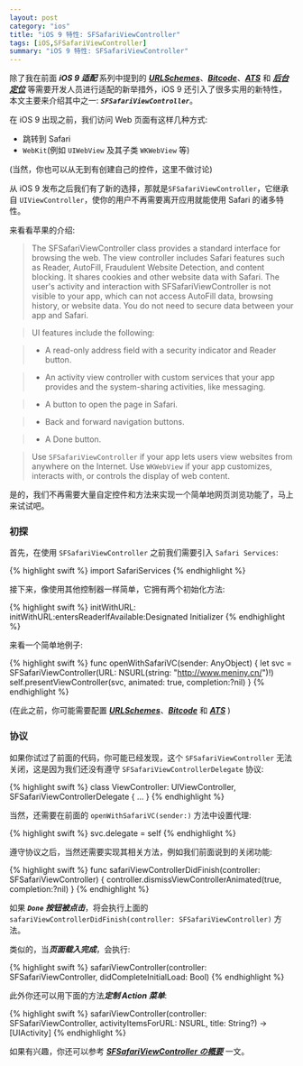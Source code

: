 ```yaml
---
layout: post  
category: "ios"  
title: "iOS 9 特性: SFSafariViewController"  
tags: [iOS,SFSafariViewController]  
summary: "iOS 9 特性: SFSafariViewController"  
---
```

除了我在前面 ***iOS 9 适配*** 系列中提到的 [***URLSchemes***](http://www.meniny.cn/ios/23-08-00-iOS9_URLScheme.html)、[***Bitcode***](http://www.meniny.cn/ios/23-07-00-iOS9_Bitcode.html)、[***ATS***](http://www.meniny.cn/ios/23-06-00-iOS9_ATS.html) 和 [***后台定位***](http://www.meniny.cn/ios/2015-09-18-23-09-00-iOS9_Location.html) 等需要开发人员进行适配的新举措外，iOS 9 还引入了很多实用的新特性，本文主要来介绍其中之一: ***`SFSafariViewController`***。

在 iOS 9 出现之前，我们访问 Web 页面有这样几种方式:

* 跳转到 Safari
* `WebKit`(例如 `UIWebView` 及其子类 `WKWebView` 等)

(当然，你也可以从无到有创建自己的控件，这里不做讨论)

从 iOS 9 发布之后我们有了新的选择，那就是`SFSafariViewController`，它继承自 `UIViewController`，使你的用户不再需要离开应用就能使用 Safari 的诸多特性。

来看看苹果的介绍:

> The SFSafariViewController class provides a standard interface for browsing the web. The view controller includes Safari features such as Reader, AutoFill, Fraudulent Website Detection, and content blocking. It shares cookies and other website data with Safari. The user's activity and interaction with SFSafariViewController is not visible to your app, which can not access AutoFill data, browsing history, or website data. You do not need to secure data between your app and Safari.

> UI features include the following:

> * A read-only address field with a security indicator and Reader button.

> * An activity view controller with custom services that your app provides and the system-sharing activities, like messaging.

> * A button to open the page in Safari.

> * Back and forward navigation buttons.

> * A Done button.

> Use `SFSafariViewController` if your app lets users view websites from anywhere on the Internet. Use `WKWebView` if your app customizes, interacts with, or controls the display of web content.
  
  是的，我们不再需要大量自定控件和方法来实现一个简单地网页浏览功能了，马上来试试吧。
  
### 初探

首先，在使用 `SFSafariViewController` 之前我们需要引入 `Safari Services`:

{% highlight swift %}
import SafariServices
{% endhighlight %}
	
接下来，像使用其他控制器一样简单，它拥有两个初始化方法:

{% highlight swift %}
initWithURL:
initWithURL:entersReaderIfAvailable:Designated Initializer
{% endhighlight %}
	 
来看一个简单地例子:

{% highlight swift %}
func openWithSafariVC(sender: AnyObject) {
	let svc = SFSafariViewController(URL: NSURL(string: "http://www.meniny.cn/")!)
	self.presentViewController(svc, animated: true, completion:?nil)
}
{% endhighlight %}

(在此之前，你可能需要配置 [***URLSchemes***](http://www.meniny.cn/ios/23-08-00-iOS9_URLScheme.html)、[***Bitcode***](http://www.meniny.cn/ios/23-07-00-iOS9_Bitcode.html) 和 [***ATS***](http://www.meniny.cn/ios/23-06-00-iOS9_ATS.html) )

### 协议

如果你试过了前面的代码，你可能已经发现，这个 `SFSafariViewController` 无法关闭，这是因为我们还没有遵守
 `SFSafariViewControllerDelegate` 协议:

{% highlight swift %}
class ViewController: UIViewController, SFSafariViewControllerDelegate {
	...
}
{% endhighlight %}

当然，还需要在前面的 `openWithSafariVC(sender:)` 方法中设置代理:

{% highlight swift %}
svc.delegate = self
{% endhighlight %}

遵守协议之后，当然还需要实现其相关方法，例如我们前面说到的关闭功能:

{% highlight swift %}
func safariViewControllerDidFinish(controller: SFSafariViewController) {
	controller.dismissViewControllerAnimated(true, completion:?nil)
}
{% endhighlight %}
	
如果 ***`Done` 按钮被点击***，将会执行上面的 `safariViewControllerDidFinish(controller: SFSafariViewController)` 方法。

类似的，当***页面载入完成***，会执行:

{% highlight swift %}
safariViewController(controller: SFSafariViewController, didCompleteInitialLoad: Bool)
{% endhighlight %}

此外你还可以用下面的方法***定制 Action 菜单***:

{% highlight swift %}
safariViewController(controller: SFSafariViewController, activityItemsForURL: NSURL, title: String?) -> [UIActivity]
{% endhighlight %}

如果有兴趣，你还可以参考 [***SFSafariViewController の概要***](http://dev.classmethod.jp/smartphone/iphone/introducing-sfsafariviewcontroller/) 一文。

